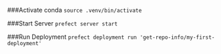 ###Activate conda
```source .venv/bin/activate```

###Start Server
```prefect server start```

###Run Deployment
```prefect deployment run 'get-repo-info/my-first-deployment'```


